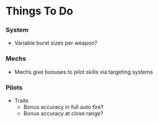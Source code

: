 # Things To Do

### System

* Variable burst sizes per weapon?

### Mechs

* Mechs give bonuses to pilot skills via targeting systems

### Pilots

* Traits
    * Bonus accuracy in full auto fire?
    * Bonus accuracy at close range?